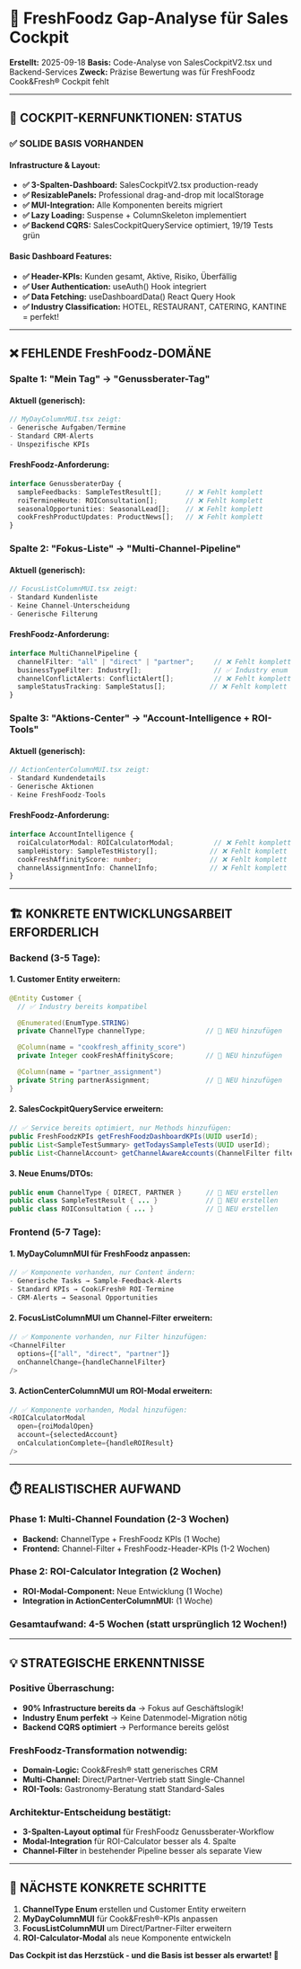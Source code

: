 # 🍃 FreshFoodz Gap-Analyse für Sales Cockpit

**Erstellt:** 2025-09-18
**Basis:** Code-Analyse von SalesCockpitV2.tsx und Backend-Services
**Zweck:** Präzise Bewertung was für FreshFoodz Cook&Fresh® Cockpit fehlt

---

## 🎯 **COCKPIT-KERNFUNKTIONEN: STATUS**

### ✅ **SOLIDE BASIS VORHANDEN**

#### **Infrastructure & Layout:**
- **✅ 3-Spalten-Dashboard:** SalesCockpitV2.tsx production-ready
- **✅ ResizablePanels:** Professional drag-and-drop mit localStorage
- **✅ MUI-Integration:** Alle Komponenten bereits migriert
- **✅ Lazy Loading:** Suspense + ColumnSkeleton implementiert
- **✅ Backend CQRS:** SalesCockpitQueryService optimiert, 19/19 Tests grün

#### **Basic Dashboard Features:**
- **✅ Header-KPIs:** Kunden gesamt, Aktive, Risiko, Überfällig
- **✅ User Authentication:** useAuth() Hook integriert
- **✅ Data Fetching:** useDashboardData() React Query Hook
- **✅ Industry Classification:** HOTEL, RESTAURANT, CATERING, KANTINE = perfekt!

---

## ❌ **FEHLENDE FreshFoodz-DOMÄNE**

### **Spalte 1: "Mein Tag" → "Genussberater-Tag"**

#### **Aktuell (generisch):**
```typescript
// MyDayColumnMUI.tsx zeigt:
- Generische Aufgaben/Termine
- Standard CRM-Alerts
- Unspezifische KPIs
```

#### **FreshFoodz-Anforderung:**
```typescript
interface GenussberaterDay {
  sampleFeedbacks: SampleTestResult[];      // ❌ Fehlt komplett
  roiTermineHeute: ROIConsultation[];       // ❌ Fehlt komplett
  seasonalOpportunities: SeasonalLead[];    // ❌ Fehlt komplett
  cookFreshProductUpdates: ProductNews[];   // ❌ Fehlt komplett
}
```

### **Spalte 2: "Fokus-Liste" → "Multi-Channel-Pipeline"**

#### **Aktuell (generisch):**
```typescript
// FocusListColumnMUI.tsx zeigt:
- Standard Kundenliste
- Keine Channel-Unterscheidung
- Generische Filterung
```

#### **FreshFoodz-Anforderung:**
```typescript
interface MultiChannelPipeline {
  channelFilter: "all" | "direct" | "partner";     // ❌ Fehlt komplett
  businessTypeFilter: Industry[];                  // ✅ Industry enum vorhanden
  channelConflictAlerts: ConflictAlert[];          // ❌ Fehlt komplett
  sampleStatusTracking: SampleStatus[];           // ❌ Fehlt komplett
}
```

### **Spalte 3: "Aktions-Center" → "Account-Intelligence + ROI-Tools"**

#### **Aktuell (generisch):**
```typescript
// ActionCenterColumnMUI.tsx zeigt:
- Standard Kundendetails
- Generische Aktionen
- Keine FreshFoodz-Tools
```

#### **FreshFoodz-Anforderung:**
```typescript
interface AccountIntelligence {
  roiCalculatorModal: ROICalculatorModal;          // ❌ Fehlt komplett
  sampleHistory: SampleTestHistory[];             // ❌ Fehlt komplett
  cookFreshAffinityScore: number;                 // ❌ Fehlt komplett
  channelAssignmentInfo: ChannelInfo;             // ❌ Fehlt komplett
}
```

---

## 🏗️ **KONKRETE ENTWICKLUNGSARBEIT ERFORDERLICH**

### **Backend (3-5 Tage):**

#### **1. Customer Entity erweitern:**
```java
@Entity Customer {
  // ✅ Industry bereits kompatibel

  @Enumerated(EnumType.STRING)
  private ChannelType channelType;               // 🔧 NEU hinzufügen

  @Column(name = "cookfresh_affinity_score")
  private Integer cookFreshAffinityScore;        // 🔧 NEU hinzufügen

  @Column(name = "partner_assignment")
  private String partnerAssignment;              // 🔧 NEU hinzufügen
}
```

#### **2. SalesCockpitQueryService erweitern:**
```java
// ✅ Service bereits optimiert, nur Methods hinzufügen:
public FreshFoodzKPIs getFreshFoodzDashboardKPIs(UUID userId);
public List<SampleTestSummary> getTodaysSampleTests(UUID userId);
public List<ChannelAccount> getChannelAwareAccounts(ChannelFilter filter);
```

#### **3. Neue Enums/DTOs:**
```java
public enum ChannelType { DIRECT, PARTNER }      // 🔧 NEU erstellen
public class SampleTestResult { ... }            // 🔧 NEU erstellen
public class ROIConsultation { ... }             // 🔧 NEU erstellen
```

### **Frontend (5-7 Tage):**

#### **1. MyDayColumnMUI für FreshFoodz anpassen:**
```typescript
// ✅ Komponente vorhanden, nur Content ändern:
- Generische Tasks → Sample-Feedback-Alerts
- Standard KPIs → Cook&Fresh® ROI-Termine
- CRM-Alerts → Seasonal Opportunities
```

#### **2. FocusListColumnMUI um Channel-Filter erweitern:**
```typescript
// ✅ Komponente vorhanden, nur Filter hinzufügen:
<ChannelFilter
  options={["all", "direct", "partner"]}
  onChannelChange={handleChannelFilter}
/>
```

#### **3. ActionCenterColumnMUI um ROI-Modal erweitern:**
```typescript
// ✅ Komponente vorhanden, Modal hinzufügen:
<ROICalculatorModal
  open={roiModalOpen}
  account={selectedAccount}
  onCalculationComplete={handleROIResult}
/>
```

---

## ⏱️ **REALISTISCHER AUFWAND**

### **Phase 1: Multi-Channel Foundation (2-3 Wochen)**
- **Backend:** ChannelType + FreshFoodz KPIs (1 Woche)
- **Frontend:** Channel-Filter + FreshFoodz-Header-KPIs (1-2 Wochen)

### **Phase 2: ROI-Calculator Integration (2 Wochen)**
- **ROI-Modal-Component:** Neue Entwicklung (1 Woche)
- **Integration in ActionCenterColumnMUI:** (1 Woche)

### **Gesamtaufwand: 4-5 Wochen** (statt ursprünglich 12 Wochen!)

---

## 💡 **STRATEGISCHE ERKENNTNISSE**

### **Positive Überraschung:**
- **90% Infrastructure bereits da** → Fokus auf Geschäftslogik!
- **Industry Enum perfekt** → Keine Datenmodel-Migration nötig
- **Backend CQRS optimiert** → Performance bereits gelöst

### **FreshFoodz-Transformation notwendig:**
- **Domain-Logic:** Cook&Fresh® statt generisches CRM
- **Multi-Channel:** Direct/Partner-Vertrieb statt Single-Channel
- **ROI-Tools:** Gastronomy-Beratung statt Standard-Sales

### **Architektur-Entscheidung bestätigt:**
- **3-Spalten-Layout optimal** für FreshFoodz Genussberater-Workflow
- **Modal-Integration** für ROI-Calculator besser als 4. Spalte
- **Channel-Filter** in bestehender Pipeline besser als separate View

---

## 🎯 **NÄCHSTE KONKRETE SCHRITTE**

1. **ChannelType Enum** erstellen und Customer Entity erweitern
2. **MyDayColumnMUI** für Cook&Fresh®-KPIs anpassen
3. **FocusListColumnMUI** um Direct/Partner-Filter erweitern
4. **ROI-Calculator-Modal** als neue Komponente entwickeln

**Das Cockpit ist das Herzstück - und die Basis ist besser als erwartet! 🚀**